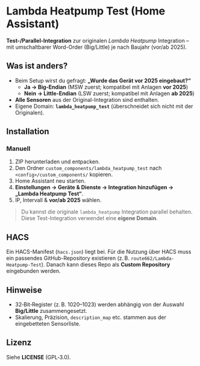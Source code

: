 
# Lambda Heatpump Test (Home Assistant)

**Test-/Parallel-Integration** zur originalen *Lambda Heatpump* Integration – mit umschaltbarer Word-Order (Big/Little) je nach Baujahr (vor/ab 2025).

## Was ist anders?
- Beim Setup wirst du gefragt: **„Wurde das Gerät vor 2025 eingebaut?“**
  - **Ja → Big-Endian** (MSW zuerst; kompatibel mit Anlagen **vor 2025**)
  - **Nein → Little-Endian** (LSW zuerst; kompatibel mit Anlagen **ab 2025**)
- **Alle Sensoren** aus der Original-Integration sind enthalten.
- Eigene Domain: **`lambda_heatpump_test`** (überschneidet sich nicht mit der Originalen).

## Installation
### Manuell
1. ZIP herunterladen und entpacken.
2. Den Ordner `custom_components/lambda_heatpump_test` nach `<config>/custom_components/` kopieren.
3. Home Assistant neu starten.
4. **Einstellungen → Geräte & Dienste → Integration hinzufügen → „Lambda Heatpump Test“**.
5. IP, Intervall & **vor/ab 2025** wählen.

> Du kannst die originale `lambda_heatpump` Integration parallel behalten. Diese Test-Integration verwendet eine **eigene Domain**.

## HACS
Ein HACS-Manifest (`hacs.json`) liegt bei. Für die Nutzung über HACS muss ein passendes GitHub-Repository existieren
(z. B. `route662/Lambda-Heatpump-Test`). Danach kann dieses Repo als **Custom Repository** eingebunden werden.

## Hinweise
- 32‑Bit‑Register (z. B. 1020–1023) werden abhängig von der Auswahl **Big/Little** zusammengesetzt.
- Skalierung, Präzision, `description_map` etc. stammen aus der eingebetteten Sensorliste.

## Lizenz
Siehe **LICENSE** (GPL‑3.0).
